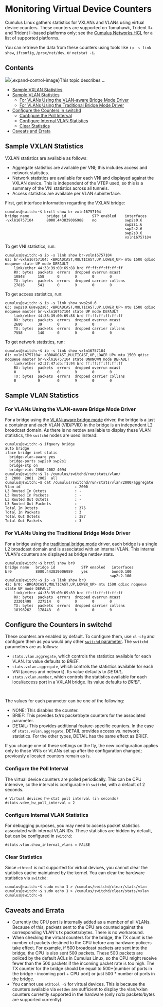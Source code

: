 # Monitoring Virtual Device Counters

Cumulus Linux gathers statistics for VXLANs and VLANs using virtual
device counters. These counters are supported on Tomahawk, Trident II+
and Trident II-based platforms only; see the [Cumulus Networks
HCL](http://cumulusnetworks.com/hcl/) for a list of supported platforms.

You can retrieve the data from these counters using tools
like `ip -s link show`, `ifconfig`, `/proc/net/dev`, or `netstat -i`.

## Contents

![](images/icons/grey_arrow_down.png){.expand-control-image}This topic
describes ...

-   [Sample VXLAN
    Statistics](#MonitoringVirtualDeviceCounters-SampleVXLANStatistics)
-   [Sample VLAN
    Statistics](#MonitoringVirtualDeviceCounters-SampleVLANStatistics)
    -   [For VLANs Using the VLAN-aware Bridge Mode
        Driver](#MonitoringVirtualDeviceCounters-ForVLANsUsingtheVLAN-awareBridgeModeDriver)
    -   [For VLANs Using the Traditional Bridge Mode
        Driver](#MonitoringVirtualDeviceCounters-ForVLANsUsingtheTraditionalBridgeModeDriver)
-   [Configure the Counters in
    switchd](#MonitoringVirtualDeviceCounters-ConfiguretheCountersinswitchd)
    -   [Configure the Poll
        Interval](#MonitoringVirtualDeviceCounters-ConfigurethePollInterval)
    -   [Configure Internal VLAN
        Statistics](#MonitoringVirtualDeviceCounters-ConfigureInternalVLANStatistics)
    -   [Clear
        Statistics](#MonitoringVirtualDeviceCounters-ClearStatistics)
-   [Caveats and
    Errata](#MonitoringVirtualDeviceCounters-CaveatsandErrata)

## Sample VXLAN Statistics

VXLAN statistics are available as follows:

-   Aggregate statistics are available per VNI; this includes access and
    network statistics.
-   Network statistics are available for each VNI and displayed against
    the VXLAN device. This is independent of the VTEP used, so this is a
    summary of the VNI statistics across all tunnels.
-   Access statistics are available per VLAN subinterface.

First, get interface information regarding the VXLAN bridge:

``` plain
cumulus@switch:~$ brctl show br-vxln16757104
bridge name        bridge id            STP enabled    interfaces
-vxln16757104      8000.443839006988    no             swp2s0.6
                                                       swp2s1.6
                                                       swp2s2.6
                                                       swp2s3.6
                                                       vxln16757104
```

To get VNI statistics, run:

``` plain
cumulus@switch:~$ ip -s link show br-vxln16757104
62: br-vxln16757104: <BROADCAST,MULTICAST,UP,LOWER_UP> mtu 1500 qdisc noqueue state UP mode DEFAULT
    link/ether 44:38:39:00:69:88 brd ff:ff:ff:ff:ff:ff
    RX: bytes  packets  errors  dropped overrun mcast 
    10848      158      0       0       0       0     
    TX: bytes  packets  errors  dropped carrier collsns
    27816      541      0       0       0       0
```

To get access statistics, run:

``` plain
cumulus@switch:~$ ip -s link show swp2s0.6       
63: swp2s0.6@swp2s0: <BROADCAST,MULTICAST,UP,LOWER_UP> mtu 1500 qdisc noqueue master br-vxln16757104 state UP mode DEFAULT
    link/ether 44:38:39:00:69:88 brd ff:ff:ff:ff:ff:ff
    RX: bytes  packets  errors  dropped overrun mcast 
    2680       39       0       0       0       0     
    TX: bytes  packets  errors  dropped carrier collsns
    7558       140      0       0       0       0
```

To get network statistics, run:

``` plain
cumulus@switch:~$ ip -s link show vxln16757104
61: vxln16757104: <BROADCAST,MULTICAST,UP,LOWER_UP> mtu 1500 qdisc noqueue master br-vxln16757104 state UNKNOWN mode DEFAULT
    link/ether e2:37:47:db:f1:94 brd ff:ff:ff:ff:ff:ff
    RX: bytes  packets  errors  dropped overrun mcast 
    0          0        0       0       0       0     
    TX: bytes  packets  errors  dropped carrier collsns
    0          0        0       9       0       0
```

## Sample VLAN Statistics

### For VLANs Using the VLAN-aware Bridge Mode Driver

For a bridge using the [VLAN-aware bridge mode](VLAN-aware_Bridge_Mode)
driver, the bridge is a just a container and each VLAN (VID/PVID) in the
bridge is an independent L2 broadcast domain. As there is no netdev
available to display these VLAN statistics, the `switchd` nodes are used
instead:

``` plain
cumulus@switch:~$ ifquery bridge
auto bridge
iface bridge inet static
  bridge-vlan-aware yes
  bridge-ports swp2s0 swp2s1
  bridge-stp on
  bridge-vids 2000-2002 4094
cumulus@switch:~$ ls /cumulus/switchd/run/stats/vlan/
2  2000  2001  2002  all
cumulus@switch:~$ cat /cumulus/switchd/run/stats/vlan/2000/aggregate
Vlan id                         : 2000
L3 Routed In Octets             : -
L3 Routed In Packets            : -
L3 Routed Out Octets            : -
L3 Routed Out Packets           : -
Total In Octets                 : 375
Total In Packets                : 3
Total Out Octets                : 387
Total Out Packets               : 3
```

### For VLANs Using the Traditional Bridge Mode Driver

For a bridge using the [traditional bridge
mode](Traditional_Bridge_Mode) driver, each bridge is a single L2
broadcast domain and is associated with an internal VLAN. This internal
VLAN's counters are displayed as bridge netdev stats.

``` plain
cumulus@switch:~$ brctl show br0
bridge name   bridge id            STP enabled   interfaces
br0           8000.443839006989    yes           bond0.100
                                                swp2s2.100
cumulus@switch:~$ ip -s link show br0
42: br0: <BROADCAST,MULTICAST,UP,LOWER_UP> mtu 1500 qdisc noqueue state UP mode DEFAULT
    link/ether 44:38:39:00:69:89 brd ff:ff:ff:ff:ff:ff
    RX: bytes  packets  errors  dropped overrun mcast 
    23201498   227514   0       0       0       0     
    TX: bytes  packets  errors  dropped carrier collsns
    18198262   178443   0       0       0       0
```

## Configure the Counters in switchd

These counters are enabled by default. To configure them, use `cl-cfg`
and configure them as you would any other [`switchd`
parameter](Configuring_switchd). The `switchd` parameters are as
follows:

-   `stats.vlan.aggregate`, which controls the statistics available for
    each VLAN. Its value defaults to *BRIEF*.
-   `stats.vxlan.aggregate`, which controls the statistics available for
    each VNI (access and network). Its value defaults to *DETAIL*.
-   `stats.vxlan.member`, which controls the statistics available for
    each local/access port in a VXLAN bridge. Its value defaults
    to *BRIEF*.

 

The values for each parameter can be one of the following:

-   NONE: This disables the counter.
-   BRIEF: This provides tx/rx packet/byte counters for the associated
    parameter. 
-   DETAIL: This provides additional feature-specific counters. In the
    case of `stats.vxlan.aggregate`, DETAIL provides access vs. network
    statistics. For the other types, DETAIL has the same effect as
    BRIEF.

If you change one of these settings on the fly, the new configuration
applies only to those VNIs or VLANs set up after the configuration
changed; previously allocated counters remain as is.

### Configure the Poll Interval

The virtual device counters are polled periodically. This can be CPU
intensive, so the interval is configurable in `switchd`, with a default
of 2 seconds.

``` plain
# Virtual devices hw-stat poll interval (in seconds)
#stats.vdev_hw_poll_interval = 2
```

### Configure Internal VLAN Statistics

For debugging purposes, you may need to access packet statistics
associated with internal VLAN IDs. These statistics are hidden by
default, but can be configured in `switchd`:

``` plain
#stats.vlan.show_internal_vlans = FALSE
```

### Clear Statistics

Since `ethtool` is not supported for virtual devices, you cannot clear
the statistics cache maintained by the kernel. You can clear the
hardware statistics via `switchd`:

``` plain
cumulus@switch:~$ sudo echo 1 > /cumulus/switchd/clear/stats/vlan 
cumulus@switch:~$ sudo echo 1 > /cumulus/switchd/clear/stats/vxlan 
cumulus@switch:~$
```

## Caveats and Errata

-   Currently the CPU port is internally added as a member of all VLANs.
    Because of this, packets sent to the CPU are counted against the
    corresponding VLAN's tx packets/bytes. There is no workaround.
-   When checking the virtual counters for the bridge, the TX count is
    the number of packets destined to the CPU before any hardware
    policers take effect. For example, if 500 broadcast packets are sent
    into the bridge, the CPU is also sent 500 packets. These 500 packets
    are policed by the default ACLs in Cumulus Linux, so the CPU might
    receive fewer than the 500 packets if the incoming packet rate is
    too high. The TX counter for the bridge should be equal to
    500\*(number of ports in the bridge - incoming port + CPU port) or
    just 500 \* number of ports in the bridge.
-   You cannot use `ethtool -S` for virtual devices. This is because the
    counters available via `netdev` are sufficient to display the
    vlan/vxlan counters currently supported in the hardware (only rx/tx
    packets/bytes are supported currently).
